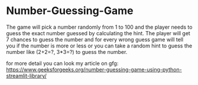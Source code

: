 # Number-Guessing-Game
The game will pick a number randomly from 1 to 100 and the player needs to guess the exact number guessed by calculating the hint. The player will get 7 chances to guess the number and for every wrong guess game will tell you if the number is more or less or you can take a random hint to guess the number like (2+2=?, 3*3=?) to guess the number.

for more detail you can look my article on gfg: https://www.geeksforgeeks.org/number-guessing-game-using-python-streamlit-library/

